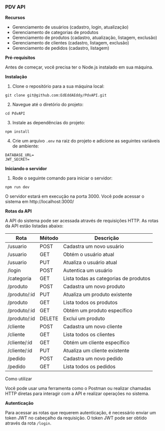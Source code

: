 ### PDV API

**Recursos**

* Gerenciamento de usuários (cadastro, login, atualização)
* Gerenciamento de categorias de produtos
* Gerenciamento de produtos (cadastro, atualização, listagem, exclusão)
* Gerenciamento de clientes (cadastro, listagem, exclusão)
* Gerenciamento de pedidos (cadastro, listagem)

**Pré-requisitos**

Antes de começar, você precisa ter o Node.js instalado em sua máquina.


**Instalação**

1. Clone o repositório para a sua máquina local:

```
git clone git@github.com:EdEddAEddy/PdvAPI.git
```

2. Navegue até o diretório do projeto:

```
cd PdvAPI
```

3. Instale as dependências do projeto:

```
npm install
```

4. Crie um arquivo `.env` na raiz do projeto e adicione as seguintes variáveis de ambiente:

```
DATABASE_URL=
JWT_SECRET=
```

**Iniciando o servidor**

1. Rode o seguinte comando para iniciar o servidor:

```
npm run dev
```

O servidor estará em execução na porta 3000. Você pode acessar o sistema em http://localhost:3000/

**Rotas da API**

A API do sistema pode ser acessada através de requisições HTTP. As rotas da API estão listadas abaixo:

**Rota** | **Método** | **Descrição**
------- | -------- | --------
/usuario | POST | Cadastra um novo usuário
/usuario | GET | Obtém o usuário atual
/usuario | PUT | Atualiza o usuário atual
/login | POST | Autentica um usuário
/categoria | GET | Lista todas as categorias de produtos
/produto | POST | Cadastra um novo produto
/produto/:id | PUT | Atualiza um produto existente
/produto | GET | Lista todos os produtos
/produto/:id | GET | Obtém um produto específico
/produto/:id | DELETE | Exclui um produto
/cliente | POST | Cadastra um novo cliente
/cliente | GET | Lista todos os clientes
/cliente/:id | GET | Obtém um cliente específico
/cliente/:id | PUT | Atualiza um cliente existente
/pedido | POST | Cadastra um novo pedido
/pedido | GET | Lista todos os pedidos

Como utilizar

Você pode usar uma ferramenta como o Postman ou realizar chamadas HTTP diretas para interagir com a API e realizar operações no sistema.

**Autenticação**

Para acessar as rotas que requerem autenticação, é necessário enviar um token JWT no cabeçalho da requisição. O token JWT pode ser obtido através da rota `/login`.
